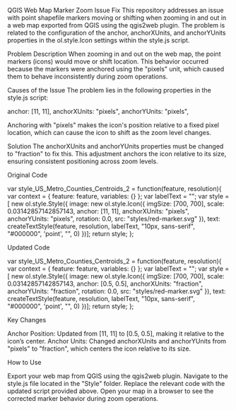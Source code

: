 QGIS Web Map Marker Zoom Issue Fix
This repository addresses an issue with point shapefile markers moving or shifting when zooming in and out in a web map exported from QGIS using the qgis2web plugin. The problem is related to the configuration of the anchor, anchorXUnits, and anchorYUnits properties in the ol.style.Icon settings within the style.js script.

Problem Description
When zooming in and out on the web map, the point markers (icons) would move or shift location. This behavior occurred because the markers were anchored using the "pixels" unit, which caused them to behave inconsistently during zoom operations.

Causes of the Issue
The problem lies in the following properties in the style.js script:

anchor: [11, 11],
anchorXUnits: "pixels",
anchorYUnits: "pixels",


Anchoring with "pixels" makes the icon's position relative to a fixed pixel location, which can cause the icon to shift as the zoom level changes.

Solution
The anchorXUnits and anchorYUnits properties must be changed to "fraction" to fix this. This adjustment anchors the icon relative to its size, ensuring consistent positioning across zoom levels.

Original Code

var style_US_Metro_Counties_Centroids_2 = function(feature, resolution){
    var context = { feature: feature, variables: {} };
    var labelText = "";
    var style = [ new ol.style.Style({
        image: new ol.style.Icon({
            imgSize: [700, 700],
            scale: 0.03142857142857143,
            anchor: [11, 11],
            anchorXUnits: "pixels",
            anchorYUnits: "pixels",
            rotation: 0.0,
            src: "styles/red-marker.svg"
        }),
        text: createTextStyle(feature, resolution, labelText, "10px, sans-serif", "#000000", 'point', "", 0)
    })];
    return style;
};

Updated Code

var style_US_Metro_Counties_Centroids_2 = function(feature, resolution){
    var context = { feature: feature, variables: {} };
    var labelText = "";
    var style = [ new ol.style.Style({
        image: new ol.style.Icon({
            imgSize: [700, 700],
            scale: 0.03142857142857143,
            anchor: [0.5, 0.5],
            anchorXUnits: "fraction",
            anchorYUnits: "fraction",
            rotation: 0.0,
            src: "styles/red-marker.svg"
        }),
        text: createTextStyle(feature, resolution, labelText, "10px, sans-serif", "#000000", 'point', "", 0)
    })];
    return style;
};

Key Changes

Anchor Position: Updated from [11, 11] to [0.5, 0.5], making it relative to the icon’s center.
Anchor Units: Changed anchorXUnits and anchorYUnits from "pixels" to "fraction", which centers the icon relative to its size.

How to Use

Export your web map from QGIS using the qgis2web plugin.
Navigate to the style.js file located in the "Style" folder.
Replace the relevant code with the updated script provided above.
Open your map in a browser to see the corrected marker behavior during zoom operations.
